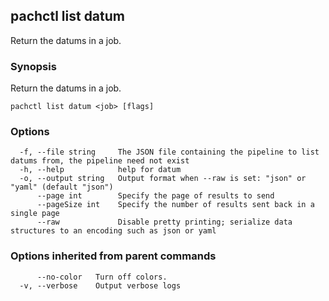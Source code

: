 ## pachctl list datum

Return the datums in a job.

### Synopsis

Return the datums in a job.

```
pachctl list datum <job> [flags]
```

### Options

```
  -f, --file string     The JSON file containing the pipeline to list datums from, the pipeline need not exist
  -h, --help            help for datum
  -o, --output string   Output format when --raw is set: "json" or "yaml" (default "json")
      --page int        Specify the page of results to send
      --pageSize int    Specify the number of results sent back in a single page
      --raw             Disable pretty printing; serialize data structures to an encoding such as json or yaml
```

### Options inherited from parent commands

```
      --no-color   Turn off colors.
  -v, --verbose    Output verbose logs
```

